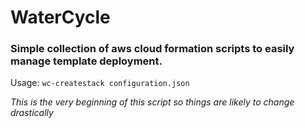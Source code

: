 # WaterCycle

### Simple collection of aws cloud formation scripts to easily manage template deployment.

Usage: `wc-createstack configuration.json`

*This is the very beginning of this script so things are likely to change drastically* 
